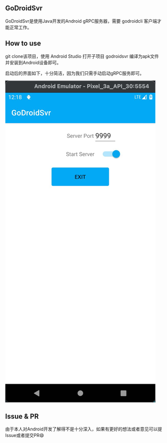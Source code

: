 ## GoDroidSvr
GoDroidSvr是使用Java开发的Android gRPC服务器，需要 godroidcli 客户端才能正常工作。

## How to use
git clone该项目，使用 Android Studio 打开子项目 godroidsvr 编译为apk文件并安装到Android设备即可。

启动后的界面如下，十分简洁，因为我们只需手动启动gRPC服务即可。

![GoDroidSvr](../godroidcli/screenshots/godroidsvr.jpg)

## Issue \& PR
由于本人对Android开发了解得不是十分深入，如果有更好的想法或者意见可以提Issue或者提交PR😄
